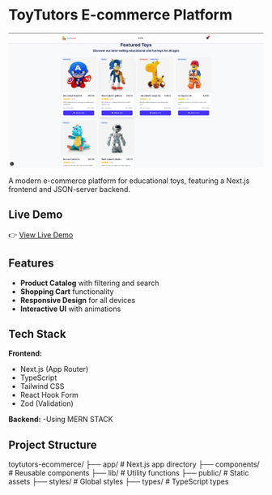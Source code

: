# ToyTutors E-commerce Platform

![Project Screenshot](/public/screenshot.png) <!-- Add your screenshot if available -->

A modern e-commerce platform for educational toys, featuring a Next.js frontend and JSON-server backend.

## Live Demo

👉 [View Live Demo](https://yupsis-ecommerce-task.vercel.app/)

## Features

- **Product Catalog** with filtering and search
- **Shopping Cart** functionality
- **Responsive Design** for all devices
- **Interactive UI** with animations

## Tech Stack

**Frontend:**
- Next.js (App Router)
- TypeScript
- Tailwind CSS
- React Hook Form
- Zod (Validation)

**Backend:**
-Using MERN STACK

## Project Structure

toytutors-ecommerce/
├── app/ # Next.js app directory
├── components/ # Reusable components
├── lib/ # Utility functions
├── public/ # Static assets
├── styles/ # Global styles
├── types/ # TypeScript types